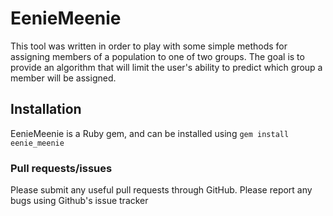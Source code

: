 EenieMeenie
========

This tool was written in order to play with some simple methods for assigning members of a population to one of two groups. The goal is to provide an algorithm that will limit the user's ability to predict which group a member will be assigned.

Installation
------------

EenieMeenie is a Ruby gem, and can be installed using `gem install eenie_meenie`

### Pull requests/issues

Please submit any useful pull requests through GitHub. Please report any bugs using Github's issue tracker
